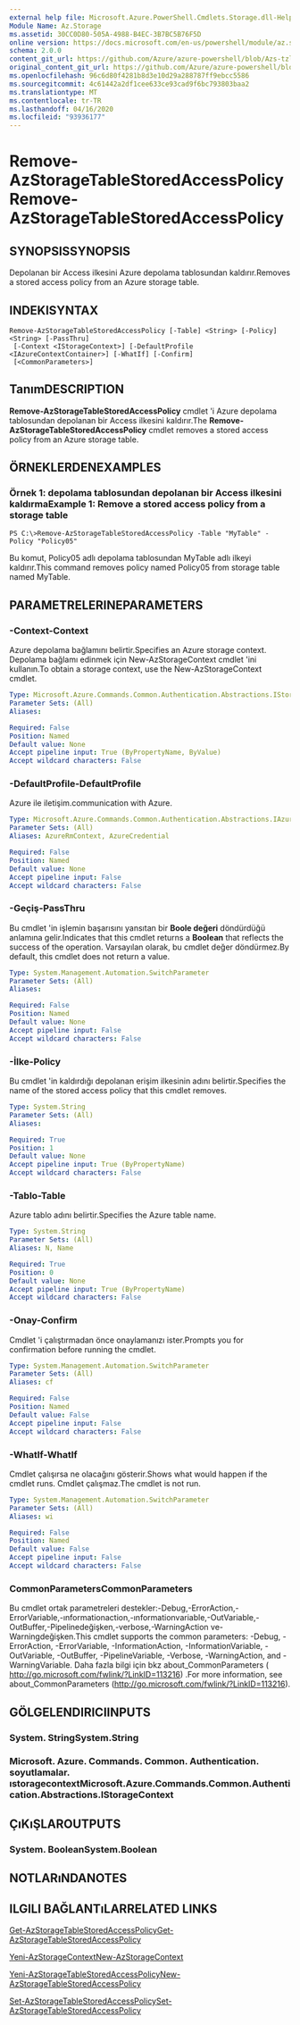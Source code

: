 ```yaml
---
external help file: Microsoft.Azure.PowerShell.Cmdlets.Storage.dll-Help.xml
Module Name: Az.Storage
ms.assetid: 30CC0D80-505A-4988-B4EC-3B7BC5B76F5D
online version: https://docs.microsoft.com/en-us/powershell/module/az.storage/remove-azstoragetablestoredaccesspolicy
schema: 2.0.0
content_git_url: https://github.com/Azure/azure-powershell/blob/Azs-tzl/src/Storage/Storage.Management/help/Remove-AzStorageTableStoredAccessPolicy.md
original_content_git_url: https://github.com/Azure/azure-powershell/blob/Azs-tzl/src/Storage/Storage.Management/help/Remove-AzStorageTableStoredAccessPolicy.md
ms.openlocfilehash: 96c6d80f4281b8d3e10d29a288787ff9ebcc5586
ms.sourcegitcommit: 4c61442a2df1cee633ce93cad9f6bc793803baa2
ms.translationtype: MT
ms.contentlocale: tr-TR
ms.lasthandoff: 04/16/2020
ms.locfileid: "93936177"
---
```

# <span data-ttu-id="0db74-101">Remove-AzStorageTableStoredAccessPolicy</span><span class="sxs-lookup"><span data-stu-id="0db74-101">Remove-AzStorageTableStoredAccessPolicy</span></span>

## <span data-ttu-id="0db74-102">SYNOPSIS</span><span class="sxs-lookup"><span data-stu-id="0db74-102">SYNOPSIS</span></span>
<span data-ttu-id="0db74-103">Depolanan bir Access ilkesini Azure depolama tablosundan kaldırır.</span><span class="sxs-lookup"><span data-stu-id="0db74-103">Removes a stored access policy from an Azure storage table.</span></span>

## <span data-ttu-id="0db74-104">INDEKI</span><span class="sxs-lookup"><span data-stu-id="0db74-104">SYNTAX</span></span>

```
Remove-AzStorageTableStoredAccessPolicy [-Table] <String> [-Policy] <String> [-PassThru]
 [-Context <IStorageContext>] [-DefaultProfile <IAzureContextContainer>] [-WhatIf] [-Confirm]
 [<CommonParameters>]
```

## <span data-ttu-id="0db74-105">Tanım</span><span class="sxs-lookup"><span data-stu-id="0db74-105">DESCRIPTION</span></span>
<span data-ttu-id="0db74-106">**Remove-AzStorageTableStoredAccessPolicy** cmdlet 'i Azure depolama tablosundan depolanan bir Access ilkesini kaldırır.</span><span class="sxs-lookup"><span data-stu-id="0db74-106">The **Remove-AzStorageTableStoredAccessPolicy** cmdlet removes a stored access policy from an Azure storage table.</span></span>

## <span data-ttu-id="0db74-107">ÖRNEKLERDEN</span><span class="sxs-lookup"><span data-stu-id="0db74-107">EXAMPLES</span></span>

### <span data-ttu-id="0db74-108">Örnek 1: depolama tablosundan depolanan bir Access ilkesini kaldırma</span><span class="sxs-lookup"><span data-stu-id="0db74-108">Example 1: Remove a stored access policy from a storage table</span></span>
```
PS C:\>Remove-AzStorageTableStoredAccessPolicy -Table "MyTable" -Policy "Policy05"
```

<span data-ttu-id="0db74-109">Bu komut, Policy05 adlı depolama tablosundan MyTable adlı ilkeyi kaldırır.</span><span class="sxs-lookup"><span data-stu-id="0db74-109">This command removes policy named Policy05 from storage table named MyTable.</span></span>

## <span data-ttu-id="0db74-110">PARAMETRELERINE</span><span class="sxs-lookup"><span data-stu-id="0db74-110">PARAMETERS</span></span>

### <span data-ttu-id="0db74-111">-Context</span><span class="sxs-lookup"><span data-stu-id="0db74-111">-Context</span></span>
<span data-ttu-id="0db74-112">Azure depolama bağlamını belirtir.</span><span class="sxs-lookup"><span data-stu-id="0db74-112">Specifies an Azure storage context.</span></span>
<span data-ttu-id="0db74-113">Depolama bağlamı edinmek için New-AzStorageContext cmdlet 'ini kullanın.</span><span class="sxs-lookup"><span data-stu-id="0db74-113">To obtain a storage context, use the New-AzStorageContext cmdlet.</span></span>

```yaml
Type: Microsoft.Azure.Commands.Common.Authentication.Abstractions.IStorageContext
Parameter Sets: (All)
Aliases:

Required: False
Position: Named
Default value: None
Accept pipeline input: True (ByPropertyName, ByValue)
Accept wildcard characters: False
```

### <span data-ttu-id="0db74-114">-DefaultProfile</span><span class="sxs-lookup"><span data-stu-id="0db74-114">-DefaultProfile</span></span>
<span data-ttu-id="0db74-115">Azure ile iletişim.</span><span class="sxs-lookup"><span data-stu-id="0db74-115">communication with Azure.</span></span>

```yaml
Type: Microsoft.Azure.Commands.Common.Authentication.Abstractions.IAzureContextContainer
Parameter Sets: (All)
Aliases: AzureRmContext, AzureCredential

Required: False
Position: Named
Default value: None
Accept pipeline input: False
Accept wildcard characters: False
```

### <span data-ttu-id="0db74-116">-Geçiş</span><span class="sxs-lookup"><span data-stu-id="0db74-116">-PassThru</span></span>
<span data-ttu-id="0db74-117">Bu cmdlet 'in işlemin başarısını yansıtan bir **Boole değeri** döndürdüğü anlamına gelir.</span><span class="sxs-lookup"><span data-stu-id="0db74-117">Indicates that this cmdlet returns a **Boolean** that reflects the success of the operation.</span></span>
<span data-ttu-id="0db74-118">Varsayılan olarak, bu cmdlet değer döndürmez.</span><span class="sxs-lookup"><span data-stu-id="0db74-118">By default, this cmdlet does not return a value.</span></span>

```yaml
Type: System.Management.Automation.SwitchParameter
Parameter Sets: (All)
Aliases:

Required: False
Position: Named
Default value: None
Accept pipeline input: False
Accept wildcard characters: False
```

### <span data-ttu-id="0db74-119">-İlke</span><span class="sxs-lookup"><span data-stu-id="0db74-119">-Policy</span></span>
<span data-ttu-id="0db74-120">Bu cmdlet 'in kaldırdığı depolanan erişim ilkesinin adını belirtir.</span><span class="sxs-lookup"><span data-stu-id="0db74-120">Specifies the name of the stored access policy that this cmdlet removes.</span></span>

```yaml
Type: System.String
Parameter Sets: (All)
Aliases:

Required: True
Position: 1
Default value: None
Accept pipeline input: True (ByPropertyName)
Accept wildcard characters: False
```

### <span data-ttu-id="0db74-121">-Tablo</span><span class="sxs-lookup"><span data-stu-id="0db74-121">-Table</span></span>
<span data-ttu-id="0db74-122">Azure tablo adını belirtir.</span><span class="sxs-lookup"><span data-stu-id="0db74-122">Specifies the Azure table name.</span></span>

```yaml
Type: System.String
Parameter Sets: (All)
Aliases: N, Name

Required: True
Position: 0
Default value: None
Accept pipeline input: True (ByPropertyName)
Accept wildcard characters: False
```

### <span data-ttu-id="0db74-123">-Onay</span><span class="sxs-lookup"><span data-stu-id="0db74-123">-Confirm</span></span>
<span data-ttu-id="0db74-124">Cmdlet 'i çalıştırmadan önce onaylamanızı ister.</span><span class="sxs-lookup"><span data-stu-id="0db74-124">Prompts you for confirmation before running the cmdlet.</span></span>

```yaml
Type: System.Management.Automation.SwitchParameter
Parameter Sets: (All)
Aliases: cf

Required: False
Position: Named
Default value: False
Accept pipeline input: False
Accept wildcard characters: False
```

### <span data-ttu-id="0db74-125">-WhatIf</span><span class="sxs-lookup"><span data-stu-id="0db74-125">-WhatIf</span></span>
<span data-ttu-id="0db74-126">Cmdlet çalışırsa ne olacağını gösterir.</span><span class="sxs-lookup"><span data-stu-id="0db74-126">Shows what would happen if the cmdlet runs.</span></span>
<span data-ttu-id="0db74-127">Cmdlet çalışmaz.</span><span class="sxs-lookup"><span data-stu-id="0db74-127">The cmdlet is not run.</span></span>

```yaml
Type: System.Management.Automation.SwitchParameter
Parameter Sets: (All)
Aliases: wi

Required: False
Position: Named
Default value: False
Accept pipeline input: False
Accept wildcard characters: False
```

### <span data-ttu-id="0db74-128">CommonParameters</span><span class="sxs-lookup"><span data-stu-id="0db74-128">CommonParameters</span></span>
<span data-ttu-id="0db74-129">Bu cmdlet ortak parametreleri destekler:-Debug,-ErrorAction,-ErrorVariable,-ınformationaction,-ınformationvariable,-OutVariable,-OutBuffer,-Pipelinedeğişken,-verbose,-WarningAction ve-Warningdeğişken.</span><span class="sxs-lookup"><span data-stu-id="0db74-129">This cmdlet supports the common parameters: -Debug, -ErrorAction, -ErrorVariable, -InformationAction, -InformationVariable, -OutVariable, -OutBuffer, -PipelineVariable, -Verbose, -WarningAction, and -WarningVariable.</span></span> <span data-ttu-id="0db74-130">Daha fazla bilgi için bkz about_CommonParameters ( http://go.microsoft.com/fwlink/?LinkID=113216) .</span><span class="sxs-lookup"><span data-stu-id="0db74-130">For more information, see about_CommonParameters (http://go.microsoft.com/fwlink/?LinkID=113216).</span></span>

## <span data-ttu-id="0db74-131">GÖLGELENDIRICI</span><span class="sxs-lookup"><span data-stu-id="0db74-131">INPUTS</span></span>

### <span data-ttu-id="0db74-132">System. String</span><span class="sxs-lookup"><span data-stu-id="0db74-132">System.String</span></span>

### <span data-ttu-id="0db74-133">Microsoft. Azure. Commands. Common. Authentication. soyutlamalar. ıstoragecontext</span><span class="sxs-lookup"><span data-stu-id="0db74-133">Microsoft.Azure.Commands.Common.Authentication.Abstractions.IStorageContext</span></span>

## <span data-ttu-id="0db74-134">ÇıKıŞLAR</span><span class="sxs-lookup"><span data-stu-id="0db74-134">OUTPUTS</span></span>

### <span data-ttu-id="0db74-135">System. Boolean</span><span class="sxs-lookup"><span data-stu-id="0db74-135">System.Boolean</span></span>

## <span data-ttu-id="0db74-136">NOTLARıNDA</span><span class="sxs-lookup"><span data-stu-id="0db74-136">NOTES</span></span>

## <span data-ttu-id="0db74-137">ILGILI BAĞLANTıLAR</span><span class="sxs-lookup"><span data-stu-id="0db74-137">RELATED LINKS</span></span>

[<span data-ttu-id="0db74-138">Get-AzStorageTableStoredAccessPolicy</span><span class="sxs-lookup"><span data-stu-id="0db74-138">Get-AzStorageTableStoredAccessPolicy</span></span>](./Get-AzStorageTableStoredAccessPolicy.md)

[<span data-ttu-id="0db74-139">Yeni-AzStorageContext</span><span class="sxs-lookup"><span data-stu-id="0db74-139">New-AzStorageContext</span></span>](./New-AzStorageContext.md)

[<span data-ttu-id="0db74-140">Yeni-AzStorageTableStoredAccessPolicy</span><span class="sxs-lookup"><span data-stu-id="0db74-140">New-AzStorageTableStoredAccessPolicy</span></span>](./New-AzStorageTableStoredAccessPolicy.md)

[<span data-ttu-id="0db74-141">Set-AzStorageTableStoredAccessPolicy</span><span class="sxs-lookup"><span data-stu-id="0db74-141">Set-AzStorageTableStoredAccessPolicy</span></span>](./Set-AzStorageTableStoredAccessPolicy.md)
